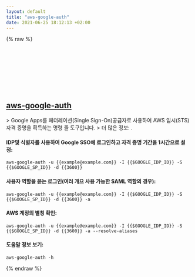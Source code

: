 ```yaml
---
layout: default
title: "aws-google-auth"
date: 2021-06-25 18:12:13 +02:00
---
```

{% raw %}
<h2 id="aws-google-auth">
  <a href="/ko/common/aws-google-auth.html">aws-google-auth</a> <a href="#aws-google-auth"><svg class="icon">
    <use href="/assets/images/unicode_sprite.svg#link" />
  </svg></a>
</h2>
> Google Apps를 페더레이션(Single Sign-On)공급자로 사용하여 AWS 임시(STS) 자격 증명을 획득하는 명령 줄 도구입니다.
> 더 많은 정보: <https://github.com/cevoaustralia/aws-google-auth>.

#### IDP및 식별자를 사용하여 Google SSO에 로그인하고 자격 증명 기간을 1시간으로 설정:
```shell
aws-google-auth -u {{example@example.com}} -I {{$GOOGLE_IDP_ID}} -S {{$GOOGLE_SP_ID}} -d {{3600}}
```
#### 사용자 역할을 묻는 로그인(여러 개으 사용 가능한 SAML 역할의 경우):
```shell
aws-google-auth -u {{example@example.com}} -I {{$GOOGLE_IDP_ID}} -S {{$GOOGLE_SP_ID}} -d {{3600}} -a
```
#### AWS 계정의 별칭 확인:
```shell
aws-google-auth -u {{example@example.com}} -I {{$GOOGLE_IDP_ID}} -S {{$GOOGLE_SP_ID}} -d {{3600}} -a --resolve-aliases
```
#### 도움말 정보 보기:
```shell
aws-google-auth -h
```
{% endraw %}